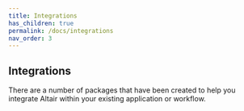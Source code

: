 ```yaml
---
title: Integrations
has_children: true
permalink: /docs/integrations
nav_order: 3
---
```


## Integrations

There are a number of packages that have been created to help you integrate Altair within your existing application or workflow.
